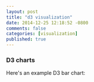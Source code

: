 ```yaml
---
layout: post
title: "d3 visualization"
date: 2014-12-25 12:18:52 -0800
comments: false
categories: [visualization]
published: true
---
```


<!-- Make sure to include D3 first or else the IIFEs won't work. -->

<!-- CSS Styles: -->
<div>
  <style type="text/css">

    .chart {
      font-family: Arial, sans-serif;
      font-size: 10px;
      margin-top: -40px;
    }

    .bar {
      fill: steelblue;
    }

    .axis path, .axis line {
      fill: none;
      stroke: #000;
      shape-rendering: crispEdges;
    }

  </style>
</div>

<!-- Global Variables and Handlers: -->
<script type="text/javascript">

  var data = [1, 1, 2, 3, 5, 8];

  var margin = {top: 40, right: 40, bottom: 40, left: 40},
      width = $('.entry-content').width(),
      height = 300;

  $(window).resize(function() {
    width = $('.entry-content').width();
  });

</script>

### D3 charts
Here's an example D3 bar chart:

<!-- D3.js Chart -->
<div id='chart-1'></div>
<script type='text/javascript'>
(function() {

  function draw() {
    
    $('#chart-1').empty();

    var x = d3.scale.linear()
        .domain([0, d3.max(data)])
        .range([0, width - margin.left - margin.right]);

    var y = d3.scale.ordinal()
        .domain(d3.range(data.length))
        .rangeRoundBands([height - margin.top - margin.bottom, 0], 0.2);

    var xAxis = d3.svg.axis()
        .scale(x)
        .orient('bottom')
        .tickPadding(8);

    var yAxis = d3.svg.axis()
        .scale(y)
        .orient('left')
        .tickPadding(8)
        .tickSize(0);

    var svg = d3.select('#chart-1').append('svg')
        .attr('width', width)
        .attr('height', height)
        .attr('class', 'chart')
      .append('g')
        .attr('transform', 'translate(' + margin.left + ', ' + margin.top + ')');

    svg.selectAll('.chart')
        .data(data)
      .enter().append('rect')
        .attr('class', 'bar')
        .attr('y', function(d, i) { return y(i) })
        .attr('width', x)
        .attr('height', y.rangeBand());

    svg.append('g')
        .attr('class', 'x axis')
        .attr('transform', 'translate(0, ' + y.rangeExtent()[1] + ')')
        .call(xAxis);

    svg.append('g')
        .attr('class', 'y axis')
        .call(yAxis)
      .selectAll('text')
        .text(function(d) { return String.fromCharCode(d + 65); });
    
  }

  draw();

  $(window).resize(function() {
    draw();
  });

})();
</script>

